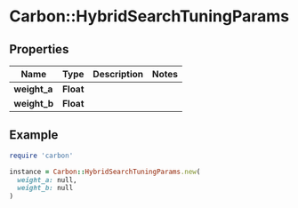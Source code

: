 # Carbon::HybridSearchTuningParams

## Properties

| Name | Type | Description | Notes |
| ---- | ---- | ----------- | ----- |
| **weight_a** | **Float** |  |  |
| **weight_b** | **Float** |  |  |

## Example

```ruby
require 'carbon'

instance = Carbon::HybridSearchTuningParams.new(
  weight_a: null,
  weight_b: null
)
```

